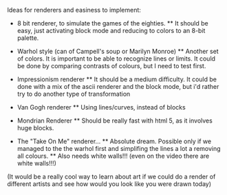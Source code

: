 Ideas for renderers and easiness to implement:
* 8 bit renderer, to simulate the games of the eighties.
** It should be easy, just activating block mode and reducing to colors to an 8-bit palette.

* Warhol style (can of Campell's soup or Marilyn Monroe)
** Another set of colors. It is important to be able to recognize lines or limits. 
It could be done by comparing contrasts of colours, but I need to test first.

* Impressionism renderer
** It should be a medium difficulty. It could be done with a mix of the ascii renderer and the block mode, 
but i'd rather try to do another type of transformation 

* Van Gogh renderer
** Using lines/curves, instead of blocks

* Mondrian Renderer
** Should be really fast with html 5, as it involves huge blocks.

* The "Take On Me" renderer...
** Absolute dream. Possible only if we managed to the the warhol first and simplifing the lines a lot a removing all colours.
** Also needs white walls!!! (even on the video there are white walls!!!)

(It would be a really cool way to learn about art if we could do a render of different artists and see how would you look like you were drawn today)
